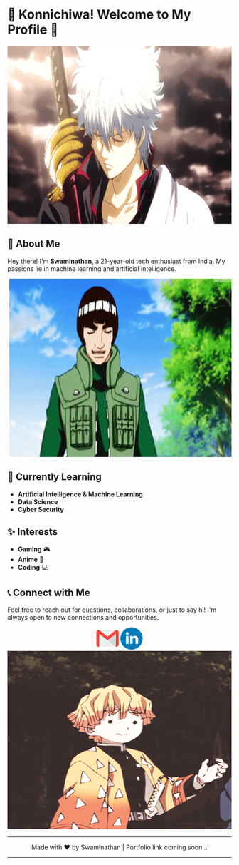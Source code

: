 # 👋 Konnichiwa! Welcome to My Profile 👋

<div align="center">
  <img src="https://github.com/Swamibhuvanesan/Swamibhuvanesan/blob/main/Resourse/gintoki-wave.gif" width="700" height="400" alt="GIF">
</div>

## 💬 About Me

Hey there! I'm **Swaminathan**, a 21-year-old tech enthusiast from India. My passions lie in machine learning and artificial intelligence.

<div align="right">
  <img src="https://github.com/Swamibhuvanesan/Swamibhuvanesan/blob/main/Resourse/goodjob-thumbsup.gif" width="500" height="400" alt="GIF">
</div>

## 🚀 Currently Learning

- **Artificial Intelligence & Machine Learning**
- **Data Science**
- **Cyber Security**

## ✨ Interests

- **Gaming** 🎮
- **Anime** 🍱
- **Coding** 💻

## 📞 Connect with Me

Feel free to reach out for questions, collaborations, or just to say hi! I'm always open to new connections and opportunities.

<div align="center">
  <a href="mailto:swamibhuvanesan@gmail.com">
    <img src="https://github.com/Swamibhuvanesan/Swamibhuvanesan/blob/main/Resourse/Icons/gmail.png" width="50" height="50" alt="Gmail">
  </a>
  <a href="https://www.linkedin.com/in/swami--nathan/">
    <img src="https://github.com/Swamibhuvanesan/Swamibhuvanesan/blob/main/Resourse/Icons/linkedin.png" width="50" height="50" alt="LinkedIn">
  </a>
</div>

<div align="center">
  <img src="https://github.com/Swamibhuvanesan/Swamibhuvanesan/blob/main/Resourse/zenitsu-agatsuma-hey-demon-slayer.gif" width="700" height="400" alt="GIF">
</div>

---

<p align="center">
  Made with ❤️ by Swaminathan | Portfolio link coming soon...
</p>

---

